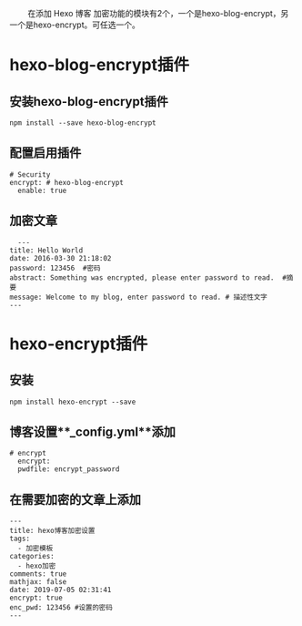 
&emsp;&emsp; 在添加 Hexo 博客 加密功能的模块有2个，一个是hexo-blog-encrypt，另一个是hexo-encrypt。可任选一个。
# hexo-blog-encrypt插件
## 安装hexo-blog-encrypt插件
```
npm install --save hexo-blog-encrypt
```
## 配置启用插件
```
# Security
encrypt: # hexo-blog-encrypt
  enable: true
  ```
## 加密文章
```
  ---
title: Hello World
date: 2016-03-30 21:18:02
password: 123456  #密码
abstract: Something was encrypted, please enter password to read.  #摘要
message: Welcome to my blog, enter password to read. # 描述性文字
---
```
<escape><!-- more --></escape>

# hexo-encrypt插件
##  安装
```
npm install hexo-encrypt --save
```
## 博客设置**_config.yml**添加
```
# encrypt
  encrypt:     
  pwdfile: encrypt_password
```
## 在需要加密的文章上添加
```
---
title: hexo博客加密设置
tags:
  - 加密模板
categories:
  - hexo加密
comments: true
mathjax: false
date: 2019-07-05 02:31:41
encrypt: true 
enc_pwd: 123456 #设置的密码
---
```



